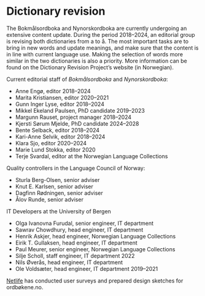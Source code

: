 # Dictionary revision
The Bokmålsordboka and Nynorskordboka are currently undergoing an extensive content update. During the period 2018–2024, an editorial group is revising both dictionaries from a to å. The most important tasks are to bring in new words and update meanings, and make sure that the content is in line with current language use. Making the selection of words more similar in the two dictionaries is also a priority. More information can be found on the Dictionary Revision Project’s website (in Norwegian).

Current editorial staff of _Bokmålsordboka_ and _Nynorskordboka_:

*   Anne Engø, editor 2018–2024
*   Marita Kristiansen, editor 2020–2021
*   Gunn Inger Lyse, editor 2018–2024
*   Mikkel Ekeland Paulsen, PhD candidate 2019–2023
*   Margunn Rauset, project manager 2018–2024
*   Kjersti Sørum Mjelde, PhD candidate 2024–2028
*   Bente Selback, editor 2018–2024
*   Kari-Anne Selvik, editor 2018–2024
*   Klara Sjo, editor 2020–2024
*   Marie Lund Stokka, editor 2020
*   Terje Svardal, editor at the Norwegian Language Collections

Quality controllers in the Language Council of Norway:

*   Sturla Berg-Olsen, senior adviser
*   Knut E. Karlsen, senior adviser
*   Dagfinn Rødningen, senior adviser
*   Ålov Runde, senior adviser

IT Developers at the University of Bergen

*   Olga Ivanovna Furudal, senior engineer, IT department
*   Sawrav Chowdhury, head engineer, IT department
*   Henrik Askjer, head engineer, Norwegian Language Collections
*   Eirik T. Gullaksen, head engineer, IT department
*   Paul Meurer, senior engineer, Norwegian Language Collections
*   Silje Scholl, staff engineer, IT department 2022
*   Nils Øverås, head engineer, IT department
*   Ole Voldsæter, head engineer, IT department 2019–2021

[Netlife](https://www.netlife.com/) has conducted user surveys and prepared design sketches for ordbøkene.no.